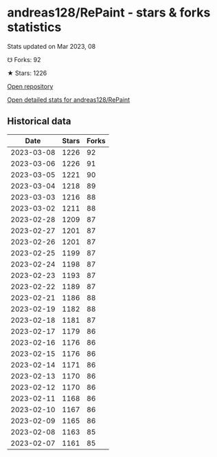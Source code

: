 # andreas128/RePaint - stars & forks statistics

Stats updated on Mar 2023, 08

☋ Forks: 92

★ Stars: 1226

[Open repository](https://github.com/andreas128/RePaint)

[Open detailed stats for andreas128/RePaint](https://reviewgithub.com/rep/andreas128/RePaint)

## Historical data
| Date | Stars | Forks |
|------|-------|-------|
| 2023-03-08 | 1226 | 92 | 
| 2023-03-06 | 1226 | 91 | 
| 2023-03-05 | 1221 | 90 | 
| 2023-03-04 | 1218 | 89 | 
| 2023-03-03 | 1216 | 88 | 
| 2023-03-02 | 1211 | 88 | 
| 2023-02-28 | 1209 | 87 | 
| 2023-02-27 | 1201 | 87 | 
| 2023-02-26 | 1201 | 87 | 
| 2023-02-25 | 1199 | 87 | 
| 2023-02-24 | 1198 | 87 | 
| 2023-02-23 | 1193 | 87 | 
| 2023-02-22 | 1189 | 87 | 
| 2023-02-21 | 1186 | 88 | 
| 2023-02-19 | 1182 | 88 | 
| 2023-02-18 | 1181 | 87 | 
| 2023-02-17 | 1179 | 86 | 
| 2023-02-16 | 1176 | 86 | 
| 2023-02-15 | 1176 | 86 | 
| 2023-02-14 | 1171 | 86 | 
| 2023-02-13 | 1170 | 86 | 
| 2023-02-12 | 1170 | 86 | 
| 2023-02-11 | 1168 | 86 | 
| 2023-02-10 | 1167 | 86 | 
| 2023-02-09 | 1165 | 86 | 
| 2023-02-08 | 1163 | 85 | 
| 2023-02-07 | 1161 | 85 | 


